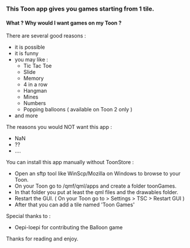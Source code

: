 ### This Toon app gives you games starting from 1 tile.

#### What ? Why would I want games on my Toon ?

There are several good reasons :

 - it is possible
 - it is funny
 - you may like :
    - Tic Tac Toe
    - Slide
    - Memory
    - 4 in a row
    - Hangman
    - Mines
    - Numbers
    - Popping balloons ( available on Toon 2 only )
 - and more
 
The reasons you would NOT want this app :

 - NaN
 - ??
 - ....

You can install this app manually without ToonStore :

 - Open an sftp tool like WinScp/Mozilla on Windows to browse to your Toon.
 - On your Toon go to /qmf/qml/apps and create a folder toonGames.
 - In that folder you put at least the qml files and the drawables folder.
 - Restart the GUI. ( On your Toon go to > Settings > TSC > Restart GUI )
 - After that you can add a tile named 'Toon Games'

Special thanks to :

 - Oepi-loepi for contributing the Balloon game
 
Thanks for reading and enjoy.
